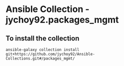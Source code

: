 # Ansible Collection - jychoy92.packages_mgmt
## To install the collection
`ansible-galaxy collection install git+https://github.com/jychoy92/Ansible-Collections.git#/packages_mgmt/`
